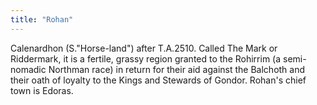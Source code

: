 ```yaml
---
title: "Rohan"
---
```


Calenardhon (S."Horse-land") after T.A.2510. Called The Mark or
Riddermark, it is a fertile, grassy region granted to the Rohirrim (a
semi-nomadic Northman race) in return for their aid against the Balchoth
and their oath of loyalty to the Kings and Stewards of Gondor. Rohan's
chief town is Edoras.
